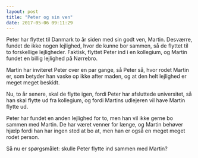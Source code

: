 ```yaml
---
layout: post
title: "Peter og sin ven"
date: 2017-05-06 09:11:29
---
```


Peter har flyttet til Danmark to år siden med sin godt ven, Martin. Desværre, fundet de ikke nogen lejlighed, hvor de kunne bor sammen, så de flyttet til to forskellige lejligheder. Faktisk, flyttet Peter ind  i en kollegium, og  Martin fundet en billig lejlighed på Nørrebro. 

Martin har inviteret Peter over en par gange, så Peter så, hvor rodet Martin er, som betyder han vaske op ikke after maden, og at den helt lejlighed er meget meget beskidt.

Nu, to år senere, skal de flytte igen, fordi Peter har afsluttede universitet, så han skal flytte ud fra kollegium, og fordi Martins udlejeren vil have Martin flytte ud.

Peter har fundet en anden lejlighed for to, men han vil ikke gerne bo sammen med Martin. De har været venner for længe, og Martin behøver hjælp fordi han har ingen sted at bo at, men han er også en meget meget rodet person.

Så nu er spørgsmålet: skulle Peter flytte ind sammen med Martin?

